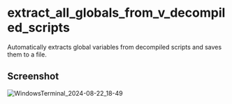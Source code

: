# extract_all_globals_from_v_decompiled_scripts 

 Automatically extracts global variables from decompiled scripts and saves them to a file. 

## Screenshot

![WindowsTerminal_2024-08-22_18-49](https://github.com/user-attachments/assets/c9dfa60d-97d5-4aa1-aac9-c3da9d740aa9)

